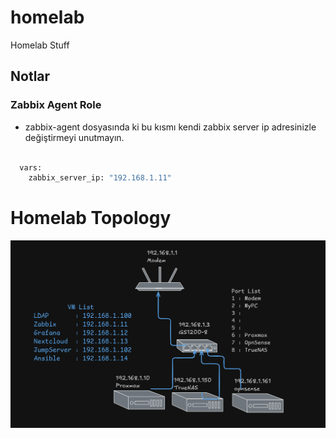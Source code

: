 # homelab
Homelab Stuff

## Notlar

### Zabbix Agent Role

- zabbix-agent dosyasında ki bu kısmı kendi zabbix server ip adresinizle değiştirmeyi unutmayın.
```bash

  vars:
    zabbix_server_ip: "192.168.1.11"
```

#  Homelab Topology
![topology](img/topology.png)
 

